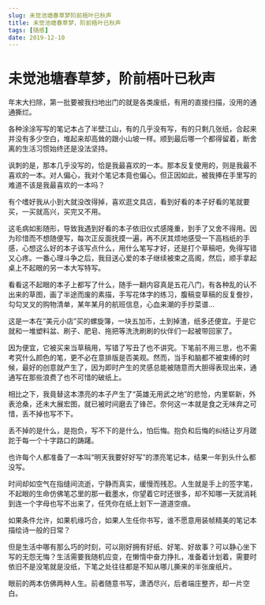 ```yaml
---
slug: 未觉池塘春草梦阶前梧叶已秋声
title: 未觉池塘春草梦，阶前梧叶已秋声
tags: [随感]
date: 2019-12-10
---
```


# 未觉池塘春草梦，阶前梧叶已秋声

年末大扫除，第一批要被我扫地出门的就是各类废纸，有用的直接扫描，没用的通通撕烂。

各种涂涂写写的笔记本占了半壁江山，有的几乎没有写，有的只剩几张纸，合起来并没有多少空白，堆起来却高耸的跟小山坡一样。顺到最后哪一个都得留着，断舍离的生活习惯始终还是没法坚持。

讽刺的是，那本几乎没写的，恰是我最喜欢的一本。那本反复使用的，则是我最不喜欢的一本。对人偏心，我对个笔记本竟也偏心。但正因如此，被我捧在手里写的难道不该是我最喜欢的一本吗？

有个嗜好我从小到大就没改得掉，喜欢逛文具店，看到好看的本子好看的笔就要买，一买就高兴，买完又不用。

这毛病如影随形，导致我遇到好看的本子依旧仪式感隆重，到手了又舍不得用。因为珍惜而不想随便写，每次正反面抚摸一遍，再不厌其烦地感受一下高档纸的手感，心想这么好的本子该写点什么，用什么笔写才好，还是打个草稿吧，免得写错又心疼。一番心理斗争之后，我目送心爱的本子继续被束之高阁，然后，顺手拿起桌上不起眼的另一本大写特写。

看看这不起眼的本子上都写了什么，随手一翻内容真是五花八门，有各种乱的认不出来的草图，画了半途而废的素描，手写花体字的练习，腹稿变草稿的反复誊抄，勾勾叉叉的购物清单，某年某月的航班信息，心血来潮的手抄菜谱…

这是一本在“美元小店”买的螺旋簿，一块五加币，土到掉渣，纸多还便宜。于是它就和一堆塑料盆、刷子、肥皂、拖把等洗洗刷刷的伙伴们一起被带回家了。

因为便宜，它被买来当草稿用，写错了写丑了也不讲究。下笔前不用三思，也不需考究什么颜色的笔，更不必在意排版是否美观。然而，当手和脑都不被束缚的时候，最好的创意就产生了，因为即时产生的灵感总能被随意而大胆得表现出来，通通写在那些浪费了也不可惜的破纸上。

相比之下，我竟替这本漂亮的本子产生了“英雄无用武之地”的悲怆，内里崭新，外表沧桑，还未大展宏图，就已被时间磨去了锋芒。奈何这一本就是食之无味弃之可惜，丢不掉也写不下。

丢不掉的是什么，是抱负，写不下的是什么，怕后悔。抱负和后悔的纠结让岁月蹉跎于每一个十字路口的踌躇。

也许每个人都准备了一本叫“明天我要好好写”的漂亮笔记本，结果一年到头什么都没写。

时间却如空气在指缝间流逝，宁静而真实，缓慢而残忍。人生就是手上的签字笔，不起眼的生命仿佛笔芯里的那一截墨水，你望着它时还很多，却不知哪一天就消耗到连一个字母也写不出来了，任凭你在纸上划下一道道空痕。

如果条件允许，如果机缘巧合，如果人生任你书写，谁不愿意用装帧精美的笔记本描绘诗一般的日常？

但是生活中哪有那么巧的时刻，可以刚好拥有好纸、好笔、好故事？可以静心坐下写的无怨无悔？生活需要我随机应变，在懒惰中奋力挣扎，准备着计划着，需要时依旧不是没笔就是没纸，下笔之处往往都是不知从哪儿撕来的半张废纸片。

眼前的两本仿佛两种人生。前者随意书写，潇洒尽兴，后者端庄整齐，却一片空白。

